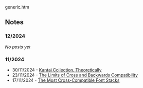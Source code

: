generic.htm

## Notes

### 12/2024

*No posts yet*

### 11/2024

- 30/11/2024 - [Kantai Collection, Theoretically](/notes/2024/11/30.htm)
- 23/11/2024 - [The Limits of Cross and Backwards Compatibility](/notes/2024/11/23.htm)
- 17/11/2024 - [The Most Cross-Compatible Font Stacks](/notes/2024/11/17.htm)
